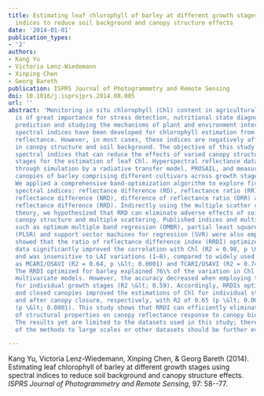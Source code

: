 ```yaml
---
title: Estimating leaf chlorophyll of barley at different growth stages using spectral
  indices to reduce soil background and canopy structure effects
date: '2014-01-01'
publication_types:
- '2'
authors:
- Kang Yu
- Victoria Lenz-Wiedemann
- Xinping Chen
- Georg Bareth
publication: ISPRS Journal of Photogrammetry and Remote Sensing
doi: 10.1016/j.isprsjprs.2014.08.005
url: ''
abstract: 'Monitoring in situ chlorophyll (Chl) content in agricultural crop leaves
  is of great importance for stress detection, nutritional state diagnosis, yield
  prediction and studying the mechanisms of plant and environment interaction. Numerous
  spectral indices have been developed for chlorophyll estimation from leaf- and canopy-level
  reflectance. However, in most cases, these indices are negatively affected by variations
  in canopy structure and soil background. The objective of this study was to develop
  spectral indices that can reduce the effects of varied canopy structure and growth
  stages for the estimation of leaf Chl. Hyperspectral reflectance data was obtained
  through simulation by a radiative transfer model, PROSAIL, and measurements from
  canopies of barley comprising different cultivars across growth stages using spectroradiometers.
  We applied a comprehensive band-optimization algorithm to explore five types of
  spectral indices: reflectance difference (RD), reflectance ratio (RR), normalized
  reflectance difference (NRD), difference of reflectance ratio (DRR) and ratio of
  reflectance difference (RRD). Indirectly using the multiple scatter correction (MSC)
  theory, we hypothesized that RRD can eliminate adverse effects of soil background,
  canopy structure and multiple scattering. Published indices and multivariate models
  such as optimum multiple band regression (OMBR), partial least squares regression
  (PLSR) and support vector machines for regression (SVR) were also employed. Results
  showed that the ratio of reflectance difference index (RRDI) optimized for simulated
  data significantly improved the correlation with Chl (R2 = 0.98, p \&lt; 0.0001)
  and was insensitive to LAI variations (1–8), compared to widely used indices such
  as MCARI/OSAVI (R2 = 0.64, p \&lt; 0.0001) and TCARI/OSAVI (R2 = 0.74, p \&lt; 0.0001).
  The RRDI optimized for barley explained 76\% of the variation in Chl and outperformed
  multivariate models. However, the accuracy decreased when employing the indices
  for individual growth stages (R2 \&lt; 0.59). Accordingly, RRDIs optimized for open
  and closed canopies improved the estimations of Chl for individual stages before
  and after canopy closure, respectively, with R2 of 0.65 (p \&lt; 0.0001) and 0.78
  (p \&lt; 0.0001). This study shows that RRDI can efficiently eliminate the effects
  of structural properties on canopy reflectance response to canopy biochemistry.
  The results yet are limited to the datasets used in this study; therefore, transferability
  of the methods to large scales or other datasets should be further evaluated.'

---
```


Kang Yu, Victoria Lenz-Wiedemann, Xinping Chen, & Georg Bareth (2014). Estimating leaf chlorophyll of barley at different growth stages using spectral indices to reduce soil background and canopy structure effects. *ISPRS Journal of Photogrammetry and Remote Sensing*, 97: 58--77.
